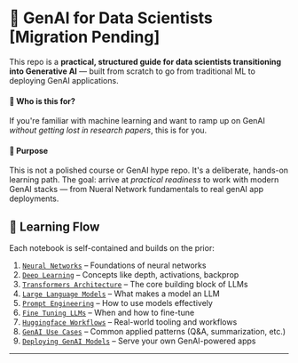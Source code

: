 # 🧠 GenAI for Data Scientists [Migration Pending]

This repo is a **practical, structured guide for data scientists transitioning into Generative AI** — built from scratch to go from traditional ML to deploying GenAI applications.

#### 🎯 Who is this for?
If you're familiar with machine learning and want to ramp up on GenAI *without getting lost in research papers*, this is for you.

#### 🧪 Purpose
This is not a polished course or GenAI hype repo. It's a deliberate, hands-on learning path. 
The goal: arrive at *practical readiness* to work with modern GenAI stacks — from Nueral Network fundamentals to real genAI app deployments.

## 🧱 Learning Flow

Each notebook is self-contained and builds on the prior:

1. [`Neural Networks`](./try_1/98_html_exports/01_neural_networks.html) – Foundations of neural networks  
2. [`Deep Learning`](./try_1/98_html_exports/02_deep_learning.html) – Concepts like depth, activations, backprop  
3. [`Transformers Architecture`](./try_1/98_html_exports/03_transformers_architecture.html) – The core building block of LLMs  
4. [`Large Language Models`](./try_1/98_html_exports/04_large_language_models.html) – What makes a model an LLM  
5. [`Prompt Engineering`](./try_1/98_html_exports/05_prompt_engineering.html) – How to use models effectively  
6. [`Fine Tuning LLMs`](./try_1/98_html_exports/06_fine_tuning_llms.html) – When and how to fine-tune  
7. [`Huggingface Workflows`](./try_1/98_html_exports/07_huggingface_workflows.html) – Real-world tooling and workflows  
8. [`GenAI Use Cases`](./try_1/98_html_exports/08_genai_use_cases.html) – Common applied patterns (Q&A, summarization, etc.)  
9. [`Deploying GenAI Models`](./try_1/98_html_exports/09_deploying_genai_models.html) – Serve your own GenAI-powered apps

---
